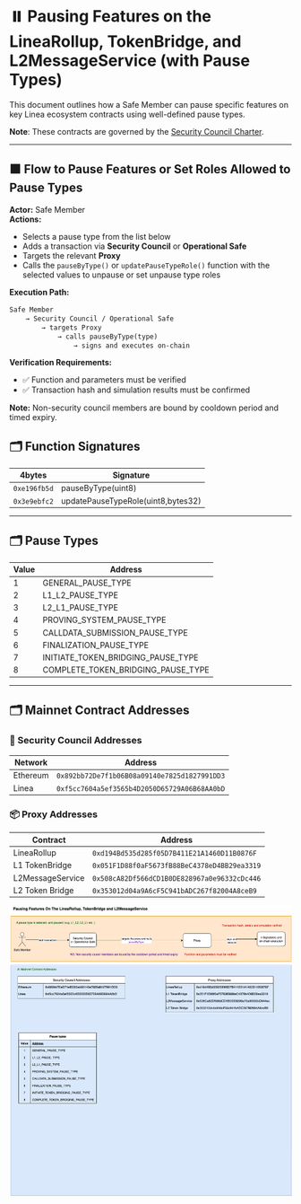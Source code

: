 
# ⏸️ Pausing Features on the LineaRollup, TokenBridge, and L2MessageService (with Pause Types)

This document outlines how a Safe Member can pause specific features on key Linea ecosystem contracts using well-defined pause types.

**Note**: These contracts are governed by the [Security Council Charter](../../security-council-charter.md).

---

## 🟧 Flow to Pause Features or Set Roles Allowed to Pause Types 

**Actor:** Safe Member  
**Actions:**

- Selects a pause type from the list below
- Adds a transaction via **Security Council** or **Operational Safe**
- Targets the relevant **Proxy**
- Calls the `pauseByType()` or `updatePauseTypeRole()` function with the selected values to unpause or set unpause type roles

**Execution Path:**
```
Safe Member
    → Security Council / Operational Safe
        → targets Proxy
            → calls pauseByType(type)
                → signs and executes on-chain
```

**Verification Requirements:**
- ✅ Function and parameters must be verified
- ✅ Transaction hash and simulation results must be confirmed

**Note:** Non-security council members are bound by cooldown period and timed expiry.

## 🗂️ Function Signatures

| 4bytes | Signature                              |
|-------|---------------------------------------|
| `0xe196fb5d`     | pauseByType(uint8)                   |
| `0x3e9ebfc2`     | updatePauseTypeRole(uint8,bytes32)                   |

---

## 🗂️ Pause Types


| Value | Address                              |
|-------|---------------------------------------|
| 1     | GENERAL_PAUSE_TYPE                   |
| 2     | L1_L2_PAUSE_TYPE                     |
| 3     | L2_L1_PAUSE_TYPE                     |
| 4     | PROVING_SYSTEM_PAUSE_TYPE           |
| 5     | CALLDATA_SUBMISSION_PAUSE_TYPE      |
| 6     | FINALIZATION_PAUSE_TYPE             |
| 7     | INITIATE_TOKEN_BRIDGING_PAUSE_TYPE  |
| 8     | COMPLETE_TOKEN_BRIDGING_PAUSE_TYPE  |


---

## 🗂️ Mainnet Contract Addresses

### 🔐 Security Council Addresses

| Network   | Address                                      |
|-----------|----------------------------------------------|
| Ethereum  | `0x892bb72De7f1b06B08a09140e7825d1827991DD3` |
| Linea     | `0xf5cc7604a5ef3565b4D2050D65729A06B68AA0bD` |

### 📦 Proxy Addresses

| Contract           | Address                                           |
|--------------------|---------------------------------------------------|
| LineaRollup        | `0xd194Bd535d285f05D7B411E21A1460D11B0876F`       |
| L1 TokenBridge     | `0x051F1D88f0aF5673fB88BeC4378eD4BB29ea3319`       |
| L2MessageService   | `0x508cA82Df566dCD1B0DE828967a0e96332cDc446`      |
| L2 Token Bridge    | `0x353012d04a9A6cF5C941bADC267f82004A8ceB9`        |

<img src="../diagrams/pausing.png">